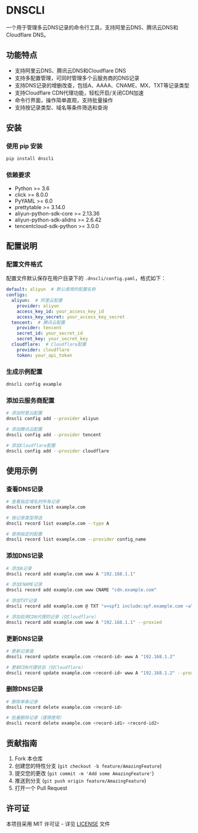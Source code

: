 # DNSCLI

一个用于管理多云DNS记录的命令行工具，支持阿里云DNS、腾讯云DNS和Cloudflare DNS。

## 功能特点

- 支持阿里云DNS、腾讯云DNS和Cloudflare DNS
- 支持多配置管理，可同时管理多个云服务商的DNS记录
- 支持DNS记录的增删改查，包括A、AAAA、CNAME、MX、TXT等记录类型
- 支持Cloudflare CDN代理功能，轻松开启/关闭CDN加速
- 命令行界面，操作简单直观，支持批量操作
- 支持按记录类型、域名等条件筛选和查询

## 安装

### 使用 pip 安装

```bash
pip install dnscli
```

### 依赖要求

- Python >= 3.6
- click >= 8.0.0
- PyYAML >= 6.0
- prettytable >= 3.14.0
- aliyun-python-sdk-core >= 2.13.36
- aliyun-python-sdk-alidns >= 2.6.42
- tencentcloud-sdk-python >= 3.0.0

## 配置说明

### 配置文件格式

配置文件默认保存在用户目录下的 `.dnscli/config.yaml`，格式如下：

```yaml
default: aliyun  # 默认使用的配置名称
configs:
  aliyun:  # 阿里云配置
    provider: aliyun
    access_key_id: your_access_key_id
    access_key_secret: your_access_key_secret
  tencent:  # 腾讯云配置
    provider: tencent
    secret_id: your_secret_id
    secret_key: your_secret_key
  cloudflare:  # Cloudflare配置
    provider: cloudflare
    token: your_api_token
```

### 生成示例配置

```bash
dnscli config example
```

### 添加云服务商配置

```bash
# 添加阿里云配置
dnscli config add --provider aliyun

# 添加腾讯云配置
dnscli config add --provider tencent

# 添加Cloudflare配置
dnscli config add --provider cloudflare
```

## 使用示例

### 查看DNS记录

```bash
# 查看指定域名的所有记录
dnscli record list example.com

# 按记录类型筛选
dnscli record list example.com --type A

# 使用指定的配置
dnscli record list example.com --provider config_name
```

### 添加DNS记录

```bash
# 添加A记录
dnscli record add example.com www A "192.168.1.1"

# 添加CNAME记录
dnscli record add example.com www CNAME "cdn.example.com"

# 添加TXT记录
dnscli record add example.com @ TXT "v=spf1 include:spf.example.com ~all"

# 添加启用CDN代理的记录（仅Cloudflare）
dnscli record add example.com www A "192.168.1.1" --proxied
```

### 更新DNS记录

```bash
# 更新记录值
dnscli record update example.com <record-id> www A "192.168.1.2"

# 更新CDN代理状态（仅Cloudflare）
dnscli record update example.com <record-id> www A "192.168.1.2" --proxy
```

### 删除DNS记录

```bash
# 删除单条记录
dnscli record delete example.com <record-id>

# 批量删除记录（谨慎使用）
dnscli record delete example.com <record-id1> <record-id2>
```

## 贡献指南

1. Fork 本仓库
2. 创建您的特性分支 (`git checkout -b feature/AmazingFeature`)
3. 提交您的更改 (`git commit -m 'Add some AmazingFeature'`)
4. 推送到分支 (`git push origin feature/AmazingFeature`)
5. 打开一个 Pull Request

## 许可证

本项目采用 MIT 许可证 - 详见 [LICENSE](LICENSE) 文件
